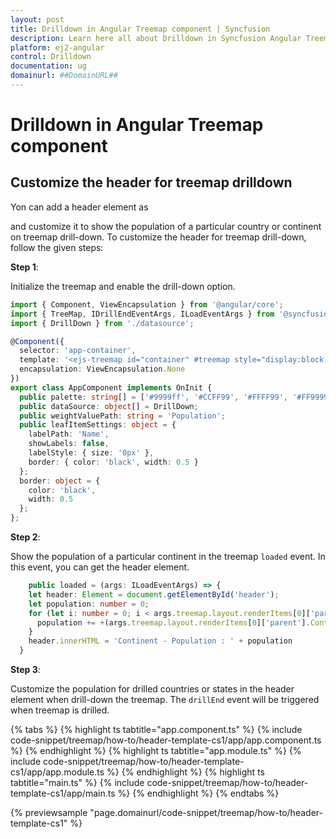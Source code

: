 ```yaml
---
layout: post
title: Drilldown in Angular Treemap component | Syncfusion
description: Learn here all about Drilldown in Syncfusion Angular Treemap component of Syncfusion Essential JS 2 and more.
platform: ej2-angular
control: Drilldown 
documentation: ug
domainurl: ##DomainURL##
---
```


# Drilldown in Angular Treemap component

## Customize the header for treemap drilldown

Yon can add a header element as <div> and customize it to show the population of a particular country or continent on treemap drill-down. To customize the header for treemap drill-down, follow the given steps:

**Step 1**:

<!-- markdownlint-disable MD031 -->
<!-- markdownlint-disable MD010 -->
Initialize the treemap and enable the drill-down option.

```typescript
import { Component, ViewEncapsulation } from '@angular/core';
import { TreeMap, IDrillEndEventArgs, ILoadEventArgs } from '@syncfusion/ej2-angular-treemap';
import { DrillDown } from './datasource';

@Component({
  selector: 'app-container',
  template: '<ejs-treemap id="container" #treemap style="display:block;" [dataSource]="dataSource" [weightValuePath]="weightValuePath"[leafItemSettings]="leafItemSettings" [palette]="palette" format="n" useGroupingSeparator="true" enableDrillDown="true"><e-levels><e-level groupPath="Continent" fill="#336699" [border]="border"> </e-level><e-level groupPath="States" fill="#336699" [border]="border"> </e-level><e-level groupPath="Region" showHeader="false" fill="#336699" [border]="border"></e-level></e-levels></ejs-treemap>',
  encapsulation: ViewEncapsulation.None
})
export class AppComponent implements OnInit {
  public palette: string[] = ['#9999ff', '#CCFF99', '#FFFF99', '#FF9999', '#FF99FF', '#FFCC66'];
  public dataSource: object[] = DrillDown;
  public weightValuePath: string = 'Population';
  public leafItemSettings: object = {
    labelPath: 'Name',
    showLabels: false,
    labelStyle: { size: '0px' },
    border: { color: 'black', width: 0.5 }
  };
  border: object = {
    color: 'black',
    width: 0.5
  };
};
```

**Step 2**:

Show the population of a particular continent in the treemap `loaded` event. In this event, you can get the header element.

```typescript
    public loaded = (args: ILoadEventArgs) => {
    let header: Element = document.getElementById('header');
    let population: number = 0;
    for (let i: number = 0; i < args.treemap.layout.renderItems[0]['parent'].Continent.length; i++) {
      population += +(args.treemap.layout.renderItems[0]['parent'].Continent[i]['data'].Population);
    }
    header.innerHTML = 'Continent - Population : ' + population
  }
```

**Step 3**:

Customize the population for drilled countries or states in the header element when drill-down the treemap. The `drillEnd` event will be triggered when treemap is drilled.

{% tabs %}
{% highlight ts tabtitle="app.component.ts" %}
{% include code-snippet/treemap/how-to/header-template-cs1/app/app.component.ts %}
{% endhighlight %}
{% highlight ts tabtitle="app.module.ts" %}
{% include code-snippet/treemap/how-to/header-template-cs1/app/app.module.ts %}
{% endhighlight %}
{% highlight ts tabtitle="main.ts" %}
{% include code-snippet/treemap/how-to/header-template-cs1/app/main.ts %}
{% endhighlight %}
{% endtabs %}
  
{% previewsample "page.domainurl/code-snippet/treemap/how-to/header-template-cs1" %}